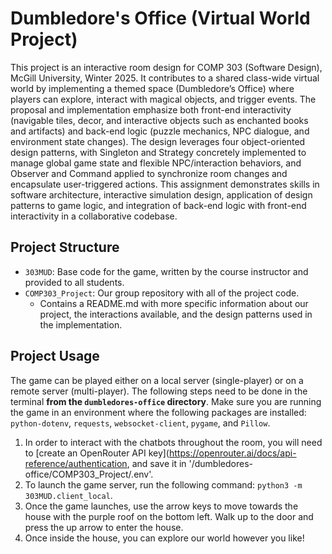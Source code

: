 # Dumbledore's Office (Virtual World Project)
This project is an interactive room design for COMP 303 (Software Design), McGill University, Winter 2025. It contributes to a shared class-wide virtual world by implementing a themed space (Dumbledore’s Office) where players can explore, interact with magical objects, and trigger events. The proposal and implementation emphasize both front-end interactivity (navigable tiles, decor, and interactive objects such as enchanted books and artifacts) and back-end logic (puzzle mechanics, NPC dialogue, and environment state changes). The design leverages four object-oriented design patterns, with Singleton and Strategy concretely implemented to manage global game state and flexible NPC/interaction behaviors, and Observer and Command applied to synchronize room changes and encapsulate user-triggered actions. This assignment demonstrates skills in software architecture, interactive simulation design, application of design patterns to game logic, and integration of back-end logic with front-end interactivity in a collaborative codebase.

## Project Structure 
- `303MUD`: Base code for the game, written by the course instructor and provided to all students.
- `COMP303_Project`: Our group repository with all of the project code.
  - Contains a README.md with more specific information about our project, the interactions available, and the design patterns used in the implementation. 

## Project Usage
The game can be played either on a local server (single-player) or on a remote server (multi-player). The following steps need to be done in the terminal **from the `dumbledores-office` directory**. Make sure you are running the game in an environment where the following packages are installed: `python-dotenv`, `requests`, `websocket-client`, `pygame`, and `Pillow`.

1. In order to interact with the chatbots throughout the room, you will need to [create an OpenRouter API key](https://openrouter.ai/docs/api-reference/authentication, and save it in '/dumbledores-office/COMP303_Project/.env'.
2. To launch the game server, run the following command: `python3 -m 303MUD.client_local`.
3. Once the game launches, use the arrow keys to move towards the house with the purple roof on the bottom left. Walk up to the door and press the up arrow to enter the house.
5. Once inside the house, you can explore our world however you like! 
